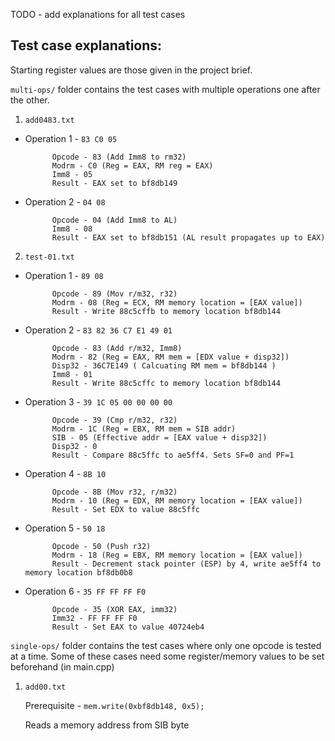 TODO - add explanations for all test cases

## Test case explanations:

Starting register values are those given in the project brief.

```multi-ops/``` folder contains the test cases with multiple operations one after the other. 

1. ```add0483.txt```

- Operation 1 - ```83 C0 05```

            Opcode - 83 (Add Imm8 to rm32)
            Modrm - C0 (Reg = EAX, RM reg = EAX)
            Imm8 - 05
            Result - EAX set to bf8db149

- Operation 2 - ```04 08```

            Opcode - 04 (Add Imm8 to AL)
            Imm8 - 08
            Result - EAX set to bf8db151 (AL result propagates up to EAX)

2. ```test-01.txt```

- Operation 1 - ```89 08 ```

            Opcode - 89 (Mov r/m32, r32)
            Modrm - 08 (Reg = ECX, RM memory location = [EAX value])
            Result - Write 88c5cffb to memory location bf8db144

- Operation 2 - ```83 82 36 C7 E1 49 01```

            Opcode - 83 (Add r/m32, Imm8)
            Modrm - 82 (Reg = EAX, RM mem = [EDX value + disp32])
            Disp32 - 36C7E149 ( Calcuating RM mem = bf8db144 )
            Imm8 - 01
            Result - Write 88c5cffc to memory location bf8db144

- Operation 3 - ```39 1C 05 00 00 00 00```

            Opcode - 39 (Cmp r/m32, r32)
            Modrm - 1C (Reg = EBX, RM mem = SIB addr)
            SIB - 05 (Effective addr = [EAX value + disp32])
            Disp32 - 0
            Result - Compare 88c5ffc to ae5ff4. Sets SF=0 and PF=1

- Operation 4 - ```8B 10```

            Opcode - 8B (Mov r32, r/m32)
            Modrm - 10 (Reg = EDX, RM memory location = [EAX value])
            Result - Set EDX to value 88c5ffc

- Operation 5 - ```50 18```

            Opcode - 50 (Push r32)
            Modrm - 18 (Reg = EBX, RM memory location = [EAX value])
            Result - Decrement stack pointer (ESP) by 4, write ae5ff4 to memory location bf8db0b8

- Operation 6 - ```35 FF FF FF F0```

            Opcode - 35 (XOR EAX, imm32)
            Imm32 - FF FF FF F0
            Result - Set EAX to value 40724eb4

```single-ops/``` folder contains the test cases where only one opcode is tested at a time.
Some of these cases need some register/memory values to be set beforehand (in main.cpp)

1. ```add00.txt``` 

    Prerequisite - ```mem.write(0xbf8db148, 0x5);```
    
    Reads a memory address from SIB byte

